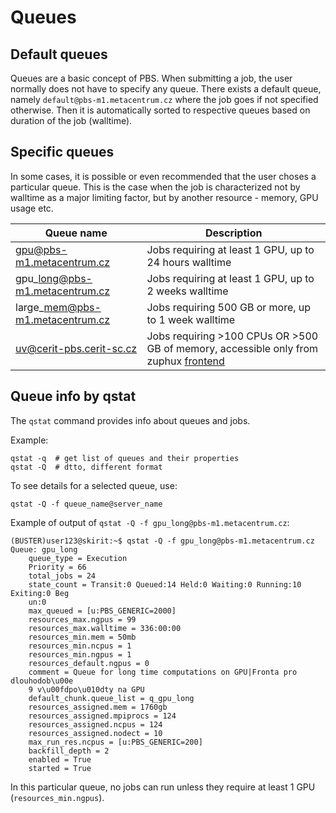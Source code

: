 # Queues

## Default queues

Queues are a basic concept of PBS. When submitting a job, the user normally does not have to specify any queue. There exists a default queue, namely `default@pbs-m1.metacentrum.cz` where the job goes if not specified otherwise. Then it is automatically sorted to respective queues based on duration of the job (walltime).

## Specific queues

In some cases, it is possible or even recommended that the user choses a particular queue. This is the case when the job is characterized not by walltime as a major limiting factor, but by another resource - memory, GPU usage etc.

| Queue name | Description |
|------------|-------------|
| gpu@pbs-m1.metacentrum.cz  | Jobs requiring at least 1 GPU, up to 24 hours walltime |
| gpu\_long@pbs-m1.metacentrum.cz | Jobs requiring at least 1 GPU, up to 2 weeks walltime |
| large\_mem@pbs-m1.metacentrum.cz | Jobs requiring 500 GB or more, up to 1 week walltime |
| [uv@cerit-pbs.cerit-sc.cz](https://metavo.metacentrum.cz/pbsmon2/queue/uv@cerit-pbs.cerit-sc.cz) | Jobs requiring >100 CPUs OR >500 GB of memory, accessible only from zuphux [frontend](../../../computing/frontends) |

## Queue info by qstat

The `qstat` command provides info about queues and jobs.

Example:

    qstat -q  # get list of queues and their properties 
    qstat -Q  # dtto, different format

To see details for a selected queue, use:

    qstat -Q -f queue_name@server_name

Example of output of `qstat -Q -f gpu_long@pbs-m1.metacentrum.cz`:

    (BUSTER)user123@skirit:~$ qstat -Q -f gpu_long@pbs-m1.metacentrum.cz
    Queue: gpu_long
        queue_type = Execution
        Priority = 66
        total_jobs = 24
        state_count = Transit:0 Queued:14 Held:0 Waiting:0 Running:10 Exiting:0 Beg
    	un:0 
        max_queued = [u:PBS_GENERIC=2000]
        resources_max.ngpus = 99
        resources_max.walltime = 336:00:00
        resources_min.mem = 50mb
        resources_min.ncpus = 1
        resources_min.ngpus = 1
        resources_default.ngpus = 0
        comment = Queue for long time computations on GPU|Fronta pro dlouhodob\u00e
    	9 v\u00fdpo\u010dty na GPU
        default_chunk.queue_list = q_gpu_long
        resources_assigned.mem = 1760gb
        resources_assigned.mpiprocs = 124
        resources_assigned.ncpus = 124
        resources_assigned.nodect = 10
        max_run_res.ncpus = [u:PBS_GENERIC=200]
        backfill_depth = 2
        enabled = True
        started = True

In this particular queue, no jobs can run unless they require at least 1 GPU (`resources_min.ngpus`).
